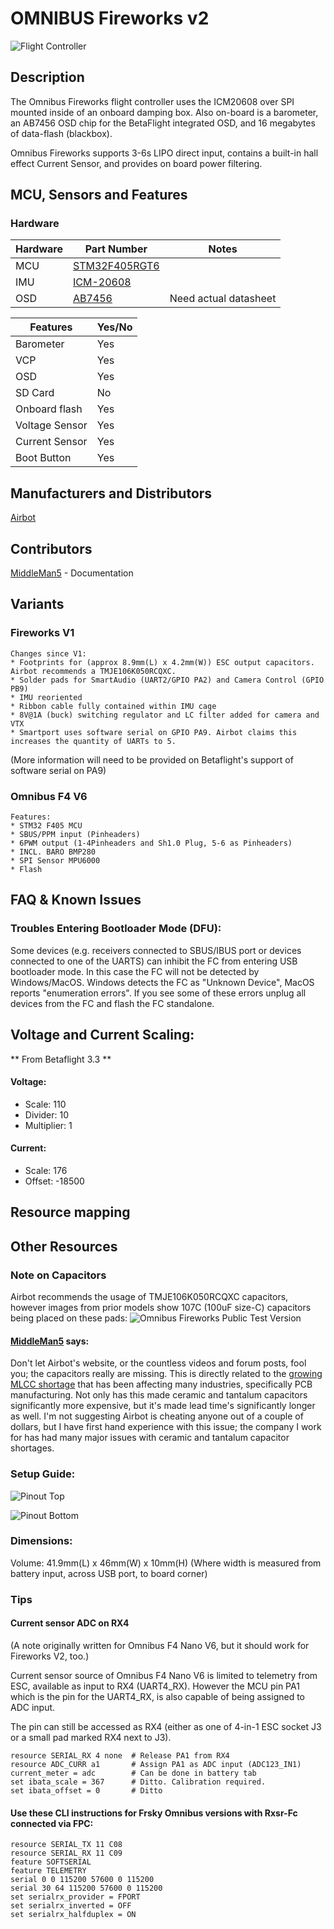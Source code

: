 # OMNIBUS Fireworks v2

![Flight Controller](https://image.ibb.co/gxmWGd/fireworksv2_1.jpg)

## Description

The Omnibus Fireworks flight controller uses the ICM20608
over SPI mounted inside of an onboard damping box.
Also on-board is a barometer, an AB7456 OSD chip for the BetaFlight integrated OSD, and 16 megabytes of data-flash (blackbox).

Omnibus Fireworks supports 3-6s LIPO direct input, contains a built-in hall effect Current Sensor, and provides on board power filtering.

## MCU, Sensors and Features

### Hardware

| Hardware      | Part Number   | Notes|
|---------------|---------------|------|
| MCU  | [STM32F405RGT6](http://www.mouser.com/ds/2/389/DM00037051-492832.pdf)  |  |
| IMU  | [ICM-20608](https://store.invensense.com/datasheets/invensense/ICM-20608-G-ProductSpec-V1.pdf)        | |
| OSD  | [AB7456](https://www.unmannedtechshop.co.uk/micro-osd-v2-3-ab7456/)     | Need actual datasheet |


| Features | Yes/No |
|----------|--------|
| Barometer | Yes |
| VCP | Yes |
| OSD | Yes |
| SD Card | No |
| Onboard flash | Yes |
| Voltage Sensor | Yes |
| Current Sensor | Yes|
| Boot Button | Yes| 



## Manufacturers and Distributors

[Airbot](https://store.myairbot.com/omnibusfireworksv2.html)


## Contributors

[MiddleMan5](https://github.com/MiddleMan5) - Documentation

## Variants

### Fireworks V1

    Changes since V1:
    * Footprints for (approx 8.9mm(L) x 4.2mm(W)) ESC output capacitors. Airbot recommends a TMJE106K050RCQXC.
    * Solder pads for SmartAudio (UART2/GPIO PA2) and Camera Control (GPIO PB9) 
    * IMU reoriented
    * Ribbon cable fully contained within IMU cage
    * 8V@1A (buck) switching regulator and LC filter added for camera and VTX
    * Smartport uses software serial on GPIO PA9. Airbot claims this increases the quantity of UARTs to 5.
(More information will need to be provided on Betaflight's support of software serial on PA9)

### Omnibus F4 V6

    Features:
    * STM32 F405 MCU
    * SBUS/PPM input (Pinheaders)
    * 6PWM output (1-4Pinheaders and Sh1.0 Plug, 5-6 as Pinheaders)
    * INCL. BARO BMP280
    * SPI Sensor MPU6000
    * Flash

## FAQ & Known Issues

### Troubles Entering Bootloader Mode (DFU):
Some devices (e.g. receivers connected to SBUS/IBUS port or devices connected to one of the UARTS) can inhibit the FC from entering USB bootloader mode. In this case the FC will not be detected by Windows/MacOS. Windows detects the FC as "Unknown Device", MacOS reports "enumeration errors". If you see some of these errors unplug all devices from the FC and flash the FC standalone.

## Voltage and Current Scaling:  

** From Betaflight 3.3 **

#### Voltage:
* Scale:      110
* Divider:     10
* Multiplier:   1

#### Current:
* Scale:   176
* Offset: -18500

## Resource mapping

## Other Resources

### Note on Capacitors
Airbot recommends the usage of TMJE106K050RCQXC capacitors, however images from prior models show 107C (100uF size-C) capacitors being placed on these pads:
![Omnibus Fireworks Public Test Version](https://image.ibb.co/iSd2wd/OFW_PTV.png)

#### [MiddleMan5](https://github.com/MiddleMan5) says:
Don't let Airbot's website, or the countless videos and forum posts, fool you; the capacitors really are missing. This is directly related to the [growing MLCC shortage](https://www.ttiinc.com/content/ttiinc/en/resources/marketeye/categories/passives/me-zogbi-20180302.html) that has been affecting many industries, specifically PCB manufacturing. Not only has this made ceramic and tantalum capacitors significantly more expensive, but it's made lead time's significantly longer as well. I'm not suggesting Airbot is cheating anyone out of a couple of dollars, but I have first hand experience with this issue; the company I work for has had many major issues with ceramic and tantalum capacitor shortages.

### Setup Guide:

![Pinout Top](https://image.ibb.co/j9uq9y/Fire_Works_Pinout2_51557_1528920698.jpg)


![Pinout Bottom](https://image.ibb.co/jTZwhJ/Fire_Works_Pinout1_70404_1528920698.jpg)

### Dimensions:
Volume: 41.9mm(L) x 46mm(W) x 10mm(H)
(Where width is measured from battery input, across USB port, to board corner)

### Tips

#### Current sensor ADC on RX4
(A note originally written for Omnibus F4 Nano V6, but it should work for Fireworks V2, too.)

Current sensor source of Omnibus F4 Nano V6 is limited to telemetry from ESC, available as input to RX4 (UART4_RX). However the MCU pin PA1 which is the pin for the UART4_RX, is also capable of being assigned to ADC input.

The pin can still be accessed as RX4 (either as one of 4-in-1 ESC socket J3 or a small pad marked RX4 next to J3).

```
resource SERIAL_RX 4 none  # Release PA1 from RX4
resource ADC_CURR a1       # Assign PA1 as ADC input (ADC123_IN1)
current_meter = adc        # Can be done in battery tab
set ibata_scale = 367      # Ditto. Calibration required.
set ibata_offset = 0       # Ditto
```
#### Use these CLI instructions for Frsky Omnibus versions with Rxsr-Fc connected via FPC:
```
resource SERIAL_TX 11 C08
resource SERIAL_RX 11 C09
feature SOFTSERIAL
feature TELEMETRY 
serial 0 0 115200 57600 0 115200 
serial 30 64 115200 57600 0 115200
set serialrx_provider = FPORT
set serialrx_inverted = OFF
set serialrx_halfduplex = ON
```

